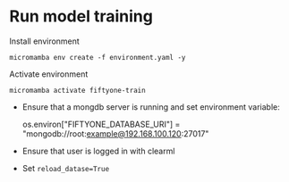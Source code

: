 # Run model training


Install environment

    micromamba env create -f environment.yaml -y

Activate environment

    micromamba activate fiftyone-train


- Ensure that a mongdb server is running and set environment variable:

    os.environ["FIFTYONE_DATABASE_URI"] = "mongodb://root:example@192.168.100.120:27017"

- Ensure that user is logged in with clearml
- Set `reload_datase=True` 

